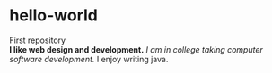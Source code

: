 # hello-world
First repository</br>
<b>I like web design and development.</b> <i>I am in college taking computer software development.</i> I enjoy writing java.
